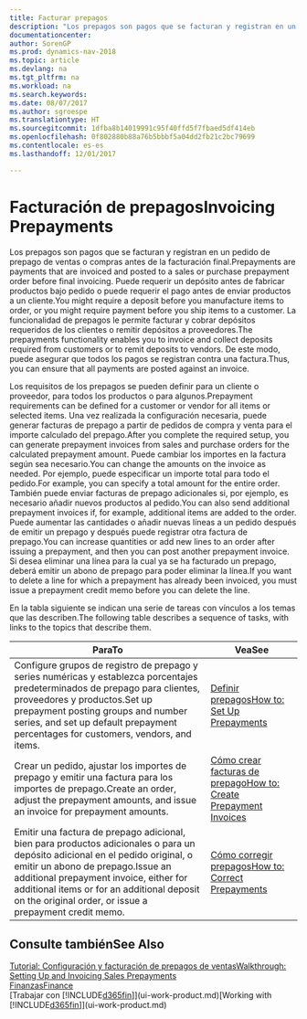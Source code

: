 ```yaml
---
title: Facturar prepagos
description: "Los prepagos son pagos que se facturan y registran en un pedido de prepago de ventas o compras antes de la facturación final. Puede requerir un depósito antes de fabricar productos bajo pedido o puede requerir el pago antes de enviar productos a un cliente. La funcionalidad de prepagos le permite facturar y cobrar depósitos requeridos de los clientes o remitir depósitos a proveedores. De este modo, puede asegurar que todos los pagos se registran contra una factura."
documentationcenter: 
author: SorenGP
ms.prod: dynamics-nav-2018
ms.topic: article
ms.devlang: na
ms.tgt_pltfrm: na
ms.workload: na
ms.search.keywords: 
ms.date: 08/07/2017
ms.author: sgroespe
ms.translationtype: HT
ms.sourcegitcommit: 1dfba8b14019991c95f40ffd5f7fbaed5df414eb
ms.openlocfilehash: 0f802880b88a76b5bbbf5a04dd2fb21c2bc79699
ms.contentlocale: es-es
ms.lasthandoff: 12/01/2017

---
```

# <a name="invoicing-prepayments"></a><span data-ttu-id="f0e50-106">Facturación de prepagos</span><span class="sxs-lookup"><span data-stu-id="f0e50-106">Invoicing Prepayments</span></span>
<span data-ttu-id="f0e50-107">Los prepagos son pagos que se facturan y registran en un pedido de prepago de ventas o compras antes de la facturación final.</span><span class="sxs-lookup"><span data-stu-id="f0e50-107">Prepayments are payments that are invoiced and posted to a sales or purchase prepayment order before final invoicing.</span></span> <span data-ttu-id="f0e50-108">Puede requerir un depósito antes de fabricar productos bajo pedido o puede requerir el pago antes de enviar productos a un cliente.</span><span class="sxs-lookup"><span data-stu-id="f0e50-108">You might require a deposit before you manufacture items to order, or you might require payment before you ship items to a customer.</span></span> <span data-ttu-id="f0e50-109">La funcionalidad de prepagos le permite facturar y cobrar depósitos requeridos de los clientes o remitir depósitos a proveedores.</span><span class="sxs-lookup"><span data-stu-id="f0e50-109">The prepayments functionality enables you to invoice and collect deposits required from customers or to remit deposits to vendors.</span></span> <span data-ttu-id="f0e50-110">De este modo, puede asegurar que todos los pagos se registran contra una factura.</span><span class="sxs-lookup"><span data-stu-id="f0e50-110">Thus, you can ensure that all payments are posted against an invoice.</span></span>  

 <span data-ttu-id="f0e50-111">Los requisitos de los prepagos se pueden definir para un cliente o proveedor, para todos los productos o para algunos.</span><span class="sxs-lookup"><span data-stu-id="f0e50-111">Prepayment requirements can be defined for a customer or vendor for all items or selected items.</span></span> <span data-ttu-id="f0e50-112">Una vez realizada la configuración necesaria, puede generar facturas de prepago a partir de pedidos de compra y venta para el importe calculado del prepago.</span><span class="sxs-lookup"><span data-stu-id="f0e50-112">After you complete the required setup, you can generate prepayment invoices from sales and purchase orders for the calculated prepayment amount.</span></span> <span data-ttu-id="f0e50-113">Puede cambiar los importes en la factura según sea necesario.</span><span class="sxs-lookup"><span data-stu-id="f0e50-113">You can change the amounts on the invoice as needed.</span></span> <span data-ttu-id="f0e50-114">Por ejemplo, puede especificar un importe total para todo el pedido.</span><span class="sxs-lookup"><span data-stu-id="f0e50-114">For example, you can specify a total amount for the entire order.</span></span> <span data-ttu-id="f0e50-115">También puede enviar facturas de prepago adicionales si, por ejemplo, es necesario añadir nuevos productos al pedido.</span><span class="sxs-lookup"><span data-stu-id="f0e50-115">You can also send additional prepayment invoices if, for example, additional items are added to the order.</span></span> <span data-ttu-id="f0e50-116">Puede aumentar las cantidades o añadir nuevas líneas a un pedido después de emitir un prepago y después puede registrar otra factura de prepago.</span><span class="sxs-lookup"><span data-stu-id="f0e50-116">You can increase quantities or add new lines to an order after issuing a prepayment, and then you can post another prepayment invoice.</span></span> <span data-ttu-id="f0e50-117">Si desea eliminar una línea para la cual ya se ha facturado un prepago, deberá emitir un abono de prepago para poder eliminar la línea.</span><span class="sxs-lookup"><span data-stu-id="f0e50-117">If you want to delete a line for which a prepayment has already been invoiced, you must issue a prepayment credit memo before you can delete the line.</span></span>  

 <span data-ttu-id="f0e50-118">En la tabla siguiente se indican una serie de tareas con vínculos a los temas que las describen.</span><span class="sxs-lookup"><span data-stu-id="f0e50-118">The following table describes a sequence of tasks, with links to the topics that describe them.</span></span>

|<span data-ttu-id="f0e50-119">**Para**</span><span class="sxs-lookup"><span data-stu-id="f0e50-119">**To**</span></span>|<span data-ttu-id="f0e50-120">**Vea**</span><span class="sxs-lookup"><span data-stu-id="f0e50-120">**See**</span></span>|  
|------------|-------------|  
|<span data-ttu-id="f0e50-121">Configure grupos de registro de prepago y series numéricas y establezca porcentajes predeterminados de prepago para clientes, proveedores y productos.</span><span class="sxs-lookup"><span data-stu-id="f0e50-121">Set up prepayment posting groups and number series, and set up default prepayment percentages for customers, vendors, and items.</span></span>|[<span data-ttu-id="f0e50-122">Definir prepagos</span><span class="sxs-lookup"><span data-stu-id="f0e50-122">How to: Set Up Prepayments</span></span>](finance-set-up-prepayments.md)|
|<span data-ttu-id="f0e50-123">Crear un pedido, ajustar los importes de prepago y emitir una factura para los importes de prepago.</span><span class="sxs-lookup"><span data-stu-id="f0e50-123">Create an order, adjust the prepayment amounts, and issue an invoice for prepayment amounts.</span></span>|[<span data-ttu-id="f0e50-124">Cómo crear facturas de prepago</span><span class="sxs-lookup"><span data-stu-id="f0e50-124">How to: Create Prepayment Invoices</span></span>](finance-how-to-create-prepayment-invoices.md)|  
|<span data-ttu-id="f0e50-125">Emitir una factura de prepago adicional, bien para productos adicionales o para un depósito adicional en el pedido original, o emitir un abono de prepago.</span><span class="sxs-lookup"><span data-stu-id="f0e50-125">Issue an additional prepayment invoice, either for additional items or for an additional deposit on the original order, or issue a prepayment credit memo.</span></span>|[<span data-ttu-id="f0e50-126">Cómo corregir prepagos</span><span class="sxs-lookup"><span data-stu-id="f0e50-126">How to: Correct Prepayments</span></span>](finance-how-to-correct-prepayments.md)|  

## <a name="see-also"></a><span data-ttu-id="f0e50-127">Consulte también</span><span class="sxs-lookup"><span data-stu-id="f0e50-127">See Also</span></span>  
[<span data-ttu-id="f0e50-128">Tutorial: Configuración y facturación de prepagos de ventas</span><span class="sxs-lookup"><span data-stu-id="f0e50-128">Walkthrough: Setting Up and Invoicing Sales Prepayments</span></span>](walkthrough-setting-up-and-invoicing-sales-prepayments.md)  
[<span data-ttu-id="f0e50-129">Finanzas</span><span class="sxs-lookup"><span data-stu-id="f0e50-129">Finance</span></span>](finance.md)  
<span data-ttu-id="f0e50-130">[Trabajar con [!INCLUDE[d365fin](includes/d365fin_md.md)]](ui-work-product.md)</span><span class="sxs-lookup"><span data-stu-id="f0e50-130">[Working with [!INCLUDE[d365fin](includes/d365fin_md.md)]](ui-work-product.md)</span></span>

